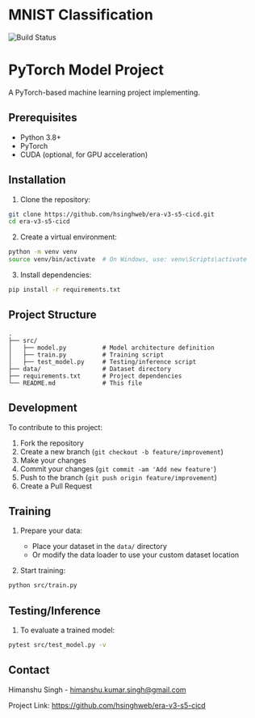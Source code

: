 # MNIST Classification

![Build Status](https://github.com/hsinghweb/era-v3-s5-cicd/actions/workflows/ml-pipeline.yml/badge.svg)

# PyTorch Model Project

A PyTorch-based machine learning project implementing.

## Prerequisites

- Python 3.8+
- PyTorch
- CUDA (optional, for GPU acceleration)

## Installation

1. Clone the repository:
```bash
git clone https://github.com/hsinghweb/era-v3-s5-cicd.git
cd era-v3-s5-cicd
```
2. Create a virtual environment:
```bash
python -m venv venv
source venv/bin/activate  # On Windows, use: venv\Scripts\activate
```
3. Install dependencies:
```bash
pip install -r requirements.txt
```
## Project Structure

```
.
├── src/
│   ├── model.py          # Model architecture definition
│   ├── train.py          # Training script
│   ├── test_model.py     # Testing/inference script
├── data/                 # Dataset directory
├── requirements.txt      # Project dependencies
└── README.md             # This file
```
## Development

To contribute to this project:

1. Fork the repository
2. Create a new branch (`git checkout -b feature/improvement`)
3. Make your changes
4. Commit your changes (`git commit -am 'Add new feature'`)
5. Push to the branch (`git push origin feature/improvement`)
6. Create a Pull Request

## Training

1. Prepare your data:
   - Place your dataset in the `data/` directory
   - Or modify the data loader to use your custom dataset location

2. Start training:
```bash
python src/train.py
```

## Testing/Inference

1. To evaluate a trained model:
```bash
pytest src/test_model.py -v
```

## Contact

Himanshu Singh - himanshu.kumar.singh@gmail.com

Project Link: https://github.com/hsinghweb/era-v3-s5-cicd


